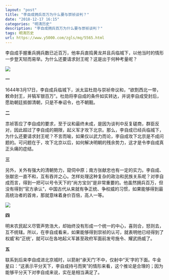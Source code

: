 ```yaml
---
layout: "post"
title: "李自成拥兵百万为什么要与崇祯谈判？"
date: "2018-12-17 16:15"
categories: "明清历史"
description: "李自成拥兵百万为什么要与崇祯谈判？"
tags: 明清历史
url: https://www.y5000.com/zgls/mq/5565.html
---
```






李自成手握重兵拥兵数已近百万，他率兵直捣黄龙并且兵临城下，以他当时的情形一步登天轻而易举。为什么还要请求封王呢？这是出于何种考量呢？

![](https://img.y5000.com/uploads/allimg/161121/1334561W5-0.jpg)

**一**

1644年3月17日，李自成兵临城下，派太监杜勋与崇祯帝议和，“欲割西北一带，敕命封王，并犒军银百万”。杜勋将李自成的条件如实转达，并说李自成受封后，愿助朝廷抵御清朝，只是不奉诏令，也不朝觐。

**二**

祟祯答应了李自成的要求，至于议和最终未成，是因为谈判中反复磋商，群臣反对，因此超过了李自成的期限，起义军才攻下北京。那么，李自成已经兵临城下，为什么还要请求封王呢？不言而喻，如果仅以武力而论，李自成攻下北京是不成问题的。可问题在于，攻下北京以后，如何解决明朝的残余势力，这才是令李自成真正头痛的症结。

**三**

另外，关外有强大的清朝势力，窥伺中原；南方张献忠也有一定的实力。李自成、张献忠一直不和，互有吞并之心。怎样处理这种复杂的政治和民族关系呢？对李自成而言，得到一把可以号令天下的“尚方宝剑”是非常重要的。他虽然拥兵百万，但没有得到“官方承认”，中国古代从来就有争正统、争权威的习惯，如果能够得到最高统治者的首肯，那就意味着身价百倍，高人一等。

![](https://img.y5000.com/uploads/allimg/161121/13345B4P-1.jpg)

**四**

明末农民起义尽管声势浩大，却始终没有形成一个统一的中心，喜则合，怒则去，互不统辖。所以，在李自成看来，如果能够得到崇祯的认可，就表明他已经得到了权威’和“正统’，就可以在各地起义军甚至政府军面前发号施令、耀武扬威了。

**五**

联系到后来李自成进北京城时，以箭射“承天门’不中，仅射中“天’字的下面。牛金星曰：“这表示平分天下，李自成持弓而笑”的情形来看，这个推论是合理的；因为能够平分天下对李自成来说，实在是相当满足了。
